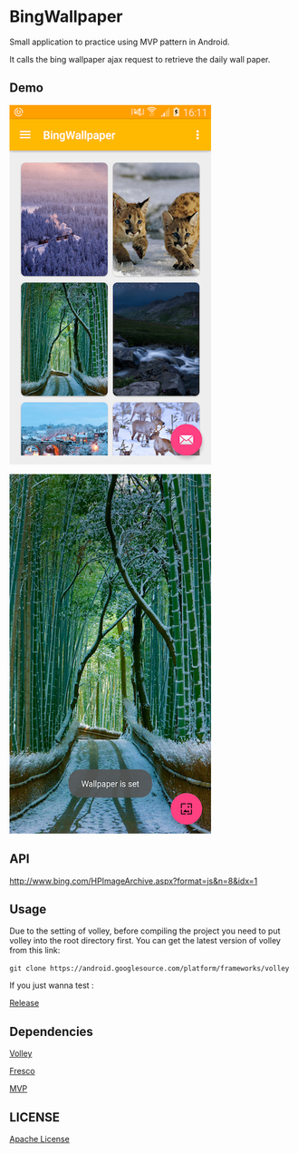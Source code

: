 # BingWallpaper

Small application to practice using MVP pattern in Android.

It calls the bing wallpaper ajax request to retrieve the daily wall paper.

## Demo

![Gallery](https://github.com/WenhaoWu/BingWallpaper/blob/master/Demo_Pics/Gallery.png)

![Wallpaper Preview](https://github.com/WenhaoWu/BingWallpaper/blob/master/Demo_Pics/Preview.png)

## API

http://www.bing.com/HPImageArchive.aspx?format=js&n=8&idx=1

## Usage

Due to the setting of volley, before compiling the project you need to put volley into the root directory first. You can get the latest version of volley from this link:

`git clone https://android.googlesource.com/platform/frameworks/volley`

If you just wanna test :

[Release](https://github.com/WenhaoWu/BingWallpaper/releases)

## Dependencies

[Volley](https://github.com/mcxiaoke/android-volley)

[Fresco](http://frescolib.org)

[MVP](https://github.com/konmik/konmik.github.io/wiki/Introduction-to-Model-View-Presenter-on-Android)

## LICENSE

[Apache License](https://github.com/WenhaoWu/BingWallpaper/blob/master/LICENSE)

